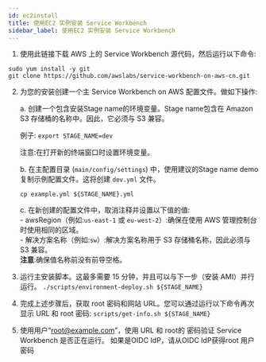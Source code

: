 ```yaml
---
id: ec2install
title: 使用EC2 实例安装 Service Workbench
sidebar_label: 使用EC2 实例安装 Service Workbench
---
```


1. 使用此链接下载 AWS 上的 Service Workbench 源代码，然后运行以下命令:
```
sudo yum install -y git
git clone https://github.com/awslabs/service-workbench-on-aws-cn.git
```

2. 为您的安装创建一个主 Service Workbench on AWS 配置文件。做如下操作:

      a. 创建一个包含安装Stage name的环境变量。Stage name包含在 Amazon S3 存储桶的名称中。因此，它必须与 S3 兼容。
      
      例子:
      `export STAGE_NAME=dev`

      注意:在打开新的终端窗口时设置环境变量。

      b. 在主配置目录 (`main/config/settings`) 中，使用建议的Stage name demo 复制示例配置文件。这将创建 `dev.yml` 文件。
      
      `cp example.yml ${STAGE_NAME}.yml`
   
      c. 在新创建的配置文件中，取消注释并设置以下值的值:<br />
       - awsRegion（例如:`us-east-1` 或 `eu-west-2`）:确保在使用 AWS 管理控制台时使用相同的区域。<br />
       - 解决方案名称（例如:`sw`）:解决方案名称用于 S3 存储桶名称，因此必须与 S3 兼容。<br />
       **注意**:确保值名称前没有前导空格。

3. 运行主安装脚本。这最多需要 15 分钟，并且可以与下一步（安装 AMI）并行运行。
`./scripts/environment-deploy.sh ${STAGE_NAME}`
4. 完成上述步骤后，获取 root 密码和网站 URL。您可以通过运行以下命令再次显示 URL 和 root 密码:
`scripts/get-info.sh ${STAGE_NAME}`
5. 使用用户“root@example.com”，使用 URL 和 root的 密码验证 Service Workbench 是否正在运行。 如果是OIDC IdP，请从OIDC IdP获得root 用户密码

